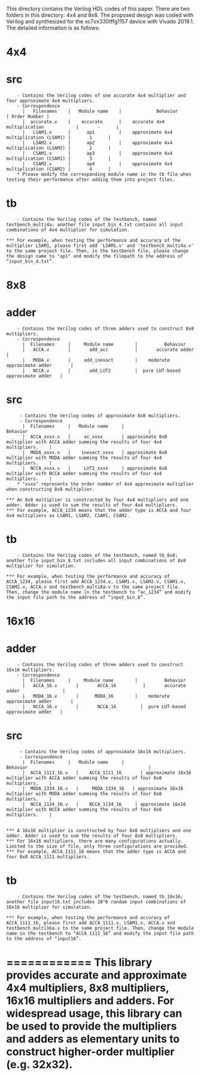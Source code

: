 This directory contains the Verilog HDL codes of this paper. There are two folders in this directory: 4x4 and 8x8. The proposed design was coded with Verilog and synthesized for the xc7vx330tffg1157 device with Vivado 2019.1. The detailed information is as follows:

# 4x4
   # src
        - Contains the Verilog codes of one accurate 4x4 multiplier and four approximate 4x4 multipliers.
        - Correspondence
          |   Filenames    |   Module name    |             Behavior                      | Order Number |
          |  accurate.v    |    accurate      |    accurate 4x4 multiplication            |       -      |
          |   LSAM1.v      |      ap1         |    approximate 4x4 multiplication (LSAM1) |       1      |
          |   LSAM2.v      |      ap2         |    approximate 4x4 multiplication (LSAM2) |       2      |
          |   CSAM1.v      |      ap3         |    approximate 4x4 multiplication (CSAM1) |       3      |
          |   CSAM2.v      |      ap4         |    approximate 4x4 multiplication (CSAM2) |       4      |
        * Please modify the corresponding module name in the tb file when testing their performance after adding them into project files.
   
   # tb
        - Contains the Verilog codes of the testbench, named testbench_multi4a; another file input_bin_4.txt contains all input combinations of 4x4 multiplier for simulation.
        
    *** For example, when testing the performance and accuracy of the multiplier LSAM1, please first add 'LSAM1.v' and 'testbench_multi4a.v' to the same project file. Then, in the testbench file, please change the design name to "ap1" and modify the filepath to the address of “input_bin_4.txt”.


# 8x8
   # adder
        - Contains the Verilog codes of three adders used to construct 8x8 multipliers.
        - Correspondence
          |  Filenames     |     Module name        |          Behavior                      
          |   ACCA.v       |       add_acc          |       accurate adder                |
          |   MODA.v       |     add_inexact        |    moderate approximate adder       |
          |   NCCA.v       |       add_LUT2         |  pure LUT-based approximate adder   |
   
   # src
         - Contains the Verilog codes of approximate 8x8 multipliers.
         - Correspondence
          |  Filenames     |   Module name     |                                       Behavior                                             |  
          |  ACCA_xxxx.v   |     ac_xxxx       | approximate 8x8 multiplier with ACCA adder summing the results of four 4x4 multipliers.    |
          |  MODA_xxxx.v   |    inexact_xxxx   | approximate 8x8 multiplier with MODA adder summing the results of four 4x4 multipliers.    |
          |  NCCA_xxxx.v   |     LUT2_xxxx     | approximate 8x8 multiplier with NCCA adder summing the results of four 4x4 multipliers.    |
        * "xxxx" represents the order number of 4x4 approximate multiplier when constructing 8x8 multiplier.
  
    *** An 8x8 multiplier is constructed by four 4x4 multipliers and one adder. Adder is used to sum the results of four 4x4 multipliers. 
    *** For example, ACCA_1234 means that the adder type is ACCA and four 4x4 multipliers as LSAM1, LSAM2, CSAM1, CSAM2.
  
   # tb
        - Contains the Verilog codes of the testbench, named tb_8x8; another file input_bin_8.txt includes all input combinations of 8x8 multiplier for simulation.
      
    *** For example, when testing the performance and accuracy of ACCA_1234, please first add ACCA_1234.v, LSAM1.v, LSAM2.v, CSAM1.v, CSAM2.v, ACCA.v and testbench_multi8a.v to the same project file. Then, change the module name in the testbench to “ac_1234” and modify the input file path to the address of “input_bin_8”.


# 16x16
   # adder
        - Contains the Verilog codes of three adders used to construct 16x16 multipliers.
        - Correspondence
          |  Filenames     |     Module name        |          Behavior                      
          |   ACCA_16.v       |       ACCA_16          |       accurate adder                |
          |   MODA_16.v       |      MODA_16        |    moderate approximate adder       |
          |   NCCA_16.v       |       NCCA_16         |  pure LUT-based approximate adder   |
   
   # src
         - Contains the Verilog codes of approximate 16x16 multipliers.
         - Correspondence
          |  Filenames     |   Module name     |                                       Behavior                                             |  
          |  ACCA_1111_16.v   |    ACCA_1111_16       | approximate 16x16 multiplier with ACCA adder summing the results of four 8x8 multipliers.    |
          |  MODA_1334_16.v   |     MODA_1334_16   | approximate 16x16 multiplier with MODA adder summing the results of four 8x8 multipliers.    |
          |  NCCA_1134_16.v   |    NCCA_1134_16     | approximate 16x16 multiplier with NCCA adder summing the results of four 8x8 multipliers.    |
 
  
    *** A 16x16 multiplier is constructed by four 8x8 multipliers and one adder. Adder is used to sum the results of four 8x8 multipliers. 
    *** For 16x16 multipliers, there are many configurations actually. Limited to the size of file, only three configurations are provided.
    *** For example, ACCA_1111_16 means that the adder type is ACCA and four 8x8 ACCA_1111 multipliers. 
  
   # tb
        - Contains the Verilog codes of the testbench, named tb_16x16; another file input16.txt includes 10^6 randam input combinations of 16x16 multiplier for simulation.
      
    *** For example, when testing the performance and accuracy of ACCA_1111_16, please first add ACCA_1111.v, LSAM1.v, ACCA.v and testbench_multi16a.v to the same project file. Then, change the module name in the testbench to “ACCA_1111_16” and modify the input file path to the address of “input16”.

============
This library provides accurate and approximate 4x4 multipliers, 8x8 multipliers, 16x16 multipliers and adders.
For widespread usage, this library can be used to provide the multipliers and adders as elementary units to construct higher-order multiplier (e.g. 32x32).
============ 


